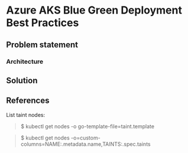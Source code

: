 # Azure AKS Blue Green Deployment Best Practices

## Problem statement

### Architecture

## Solution

## References

List taint nodes:

>$ kubectl get nodes -o go-template-file=taint.template

>$ kubectl get nodes -o=custom-columns=NAME:.metadata.name,TAINTS:.spec.taints
